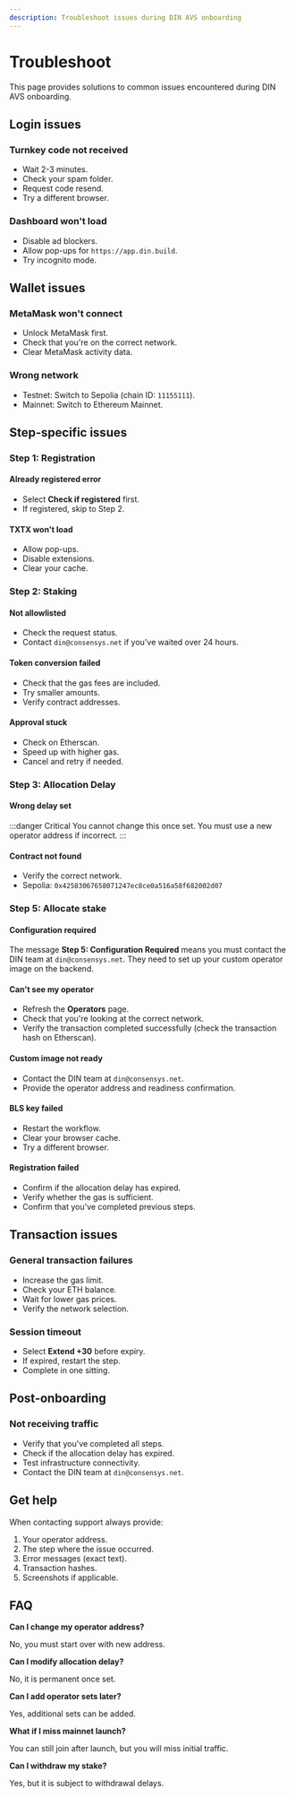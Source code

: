 ```yaml
---
description: Troubleshoot issues during DIN AVS onboarding
---
```


# Troubleshoot

This page provides solutions to common issues encountered during DIN AVS onboarding.

## Login issues

### Turnkey code not received

- Wait 2-3 minutes.
- Check your spam folder.
- Request code resend.
- Try a different browser.

### Dashboard won't load

- Disable ad blockers.
- Allow pop-ups for `https://app.din.build`.
- Try incognito mode.

## Wallet issues

### MetaMask won't connect

- Unlock MetaMask first.
- Check that you're on the correct network.
- Clear MetaMask activity data.

### Wrong network

- Testnet: Switch to Sepolia (chain ID: `11155111`).
- Mainnet: Switch to Ethereum Mainnet.

## Step-specific issues

### Step 1: Registration

#### Already registered error

- Select **Check if registered** first.
- If registered, skip to Step 2.

#### TXTX won't load

- Allow pop-ups.
- Disable extensions.
- Clear your cache.

### Step 2: Staking

#### Not allowlisted

- Check the request status.
- Contact `din@consensys.net` if you've waited over 24 hours.

#### Token conversion failed

- Check that the gas fees are included.
- Try smaller amounts.
- Verify contract addresses.

#### Approval stuck

- Check on Etherscan.
- Speed up with higher gas.
- Cancel and retry if needed.

### Step 3: Allocation Delay

#### Wrong delay set

:::danger Critical
You cannot change this once set. You must use a new operator address if incorrect.
:::

#### Contract not found

- Verify the correct network.
- Sepolia: `0x42583067658071247ec8ce0a516a58f682002d07`

### Step 5: Allocate stake

#### Configuration required

The message **Step 5: Configuration Required** means you must contact the DIN team at `din@consensys.net`. They need to set up your custom operator image on the backend.

#### Can't see my operator

- Refresh the **Operators** page.
- Check that you're looking at the correct network.
- Verify the transaction completed successfully (check the transaction hash on Etherscan).

#### Custom image not ready

- Contact the DIN team at `din@consensys.net`.
- Provide the operator address and readiness confirmation.

#### BLS key failed

- Restart the workflow.
- Clear your browser cache.
- Try a different browser.

#### Registration failed

- Confirm if the allocation delay has expired.
- Verify whether the gas is sufficient.
- Confirm that you've completed previous steps.

## Transaction issues

### General transaction failures

- Increase the gas limit.
- Check your ETH balance.
- Wait for lower gas prices.
- Verify the network selection.

### Session timeout

- Select **Extend +30** before expiry.
- If expired, restart the step.
- Complete in one sitting.

## Post-onboarding

### Not receiving traffic

- Verify that you've completed all steps.
- Check if the allocation delay has expired.
- Test infrastructure connectivity.
- Contact the DIN team at `din@consensys.net`.

## Get help

When contacting support always provide:

1. Your operator address.
2. The step where the issue occurred.
3. Error messages (exact text).
4. Transaction hashes.
5. Screenshots if applicable.

## FAQ

**Can I change my operator address?**

No, you must start over with new address.

**Can I modify allocation delay?**

No, it is permanent once set.

**Can I add operator sets later?**

Yes, additional sets can be added.

**What if I miss mainnet launch?**

You can still join after launch, but you will miss initial traffic.

**Can I withdraw my stake?**

Yes, but it is subject to withdrawal delays.
